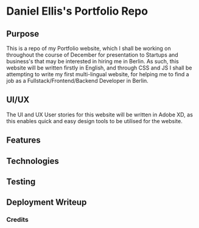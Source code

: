 # Daniel Ellis's Portfolio Repo

## Purpose
This is a repo of my Portfolio website, which I shall be working on throughout the course of December for presentation to Startups and business's that may be interested in hiring me in Berlin. As such, this website will be written firstly in English, and through CSS and JS I shall be attempting to write my first multi-lingual website, for helping me to find a job as a Fullstack/Frontend/Backend Developer in Berlin.


## UI/UX
The UI and UX User stories for this website will be written in Adobe XD, as this enables quick and easy design tools to be utilised for the website. 


## Features

## Technologies

## Testing 

## Deployment Writeup

### Credits


